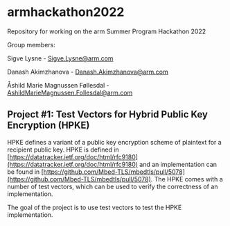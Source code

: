 # armhackathon2022

Repository for working on the arm Summer Program Hackathon 2022



Group members:

Sigve Lysne - Sigve.Lysne@arm.com

Danash Akimzhanova - Danash.Akimzhanova@arm.com

Åshild Marie Magnussen Føllesdal - AshildMarieMagnussen.Follesdal@arm.com


## Project #1: Test Vectors for Hybrid Public Key Encryption (HPKE)

HPKE defines a variant of a public key encryption scheme of plaintext for a recipient public key. HPKE is defined in [https://datatracker.ietf.org/doc/html/rfc9180](https://datatracker.ietf.org/doc/html/rfc9180) and an implementation can be found in [https://github.com/Mbed-TLS/mbedtls/pull/5078](https://github.com/Mbed-TLS/mbedtls/pull/5078). The HPKE comes with a number of test vectors, which can be used to verify the correctness of an implementation.

The goal of the project is to use test vectors to test the HPKE implementation.
